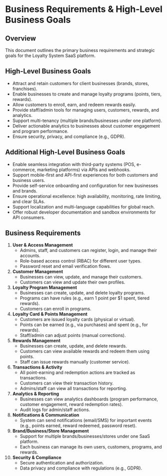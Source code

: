 # Business Requirements & High-Level Business Goals

## Overview
This document outlines the primary business requirements and strategic goals for the Loyalty System SaaS platform.

## High-Level Business Goals
- Attract and retain customers for client businesses (brands, stores, franchises).
- Enable businesses to create and manage loyalty programs (points, tiers, rewards).
- Allow customers to enroll, earn, and redeem rewards easily.
- Provide staff/admin tools for managing users, customers, rewards, and analytics.
- Support multi-tenancy (multiple brands/businesses under one platform).
- Deliver actionable analytics to businesses about customer engagement and program performance.
- Ensure security, privacy, and compliance (e.g., GDPR).

## Additional High-Level Business Goals

- Enable seamless integration with third-party systems (POS, e-commerce, marketing platforms) via APIs and webhooks.
- Support mobile-first and API-first experiences for both customers and business users.
- Provide self-service onboarding and configuration for new businesses and brands.
- Ensure operational excellence: high availability, monitoring, rate limiting, and clear SLAs.
- Support localization and multi-language capabilities for global reach.
- Offer robust developer documentation and sandbox environments for API consumers.

## Business Requirements
1. **User & Access Management**
   - Admins, staff, and customers can register, login, and manage their accounts.
   - Role-based access control (RBAC) for different user types.
   - Password reset and email verification flows.
2. **Customer Management**
   - Businesses can view, update, and manage their customers.
   - Customers can view and update their own profiles.
3. **Loyalty Program Management**
   - Businesses can create, update, and delete loyalty programs.
   - Programs can have rules (e.g., earn 1 point per $1 spent, tiered rewards).
   - Customers can enroll in programs.
4. **Loyalty Card & Points Management**
   - Customers are issued loyalty cards (physical or virtual).
   - Points can be earned (e.g., via purchases) and spent (e.g., for rewards).
   - Staff/admin can adjust points (manual corrections).
5. **Rewards Management**
   - Businesses can create, update, and delete rewards.
   - Customers can view available rewards and redeem them using points.
   - Staff can issue rewards manually (customer service).
6. **Transactions & Activity**
   - All point-earning and redemption actions are tracked as transactions.
   - Customers can view their transaction history.
   - Admins/staff can view all transactions for reporting.
7. **Analytics & Reporting**
   - Businesses can view analytics dashboards (program performance, customer engagement, reward redemption rates).
   - Audit logs for admin/staff actions.
8. **Notifications & Communication**
   - System can send notifications (email/SMS) for important events (e.g., points earned, reward redeemed, password reset).
9. **Brand/Business/Store Management**
   - Support for multiple brands/businesses/stores under one SaaS platform.
   - Each business can manage its own users, customers, programs, and rewards.
10. **Security & Compliance**
    - Secure authentication and authorization.
    - Data privacy and compliance with regulations (e.g., GDPR). 